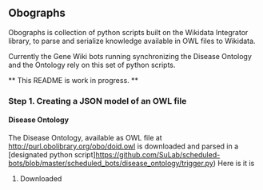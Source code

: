  ## Obographs
 
 Obographs is collection of python scripts built on the Wikidata Integrator library, to parse and serialize knowledge available in OWL files to Wikidata. 
 
 Currently the Gene Wiki bots running synchronizing the Disease Ontology and the Ontology rely on this set of python scripts. 
 
 ** This README is work in progress. **
 
 ### Step 1. Creating a JSON model of an OWL file
 #### Disease Ontology
 The Disease Ontology, available as OWL file at http://purl.obolibrary.org/obo/doid.owl is downloaded and parsed in a [designated python script]https://github.com/SuLab/scheduled-bots/blob/master/scheduled_bots/disease_ontology/trigger.py)
 Here is it is 
 1. Downloaded
 
  